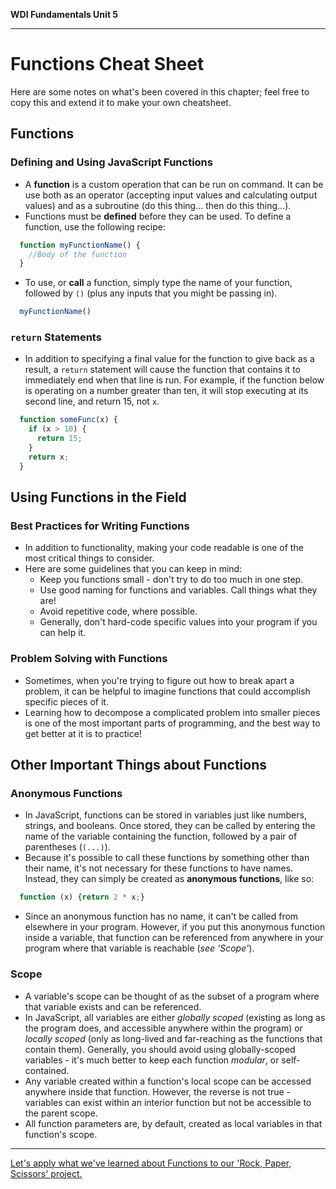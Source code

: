 **WDI Fundamentals Unit 5**

---

# Functions Cheat Sheet

Here are some notes on what's been covered in this chapter; feel free to copy this and extend it to make your own cheatsheet.

## Functions
### Defining and Using JavaScript Functions
* A **function** is a custom operation that can be run on command. It can be use both as an operator (accepting input values and calculating output values) and as a subroutine (do this thing... then do this thing...).
* Functions must be **defined** before they can be used. To define a function, use the following recipe:
```javascript
  function myFunctionName() {
    //Body of the function
  }
```
* To use, or **call** a function, simply type the name of your function, followed by `()` (plus any inputs that you might be passing in).
```javascript
  myFunctionName()
```
### `return` Statements
* In addition to specifying a final value for the function to give back as a result, a `return` statement will cause the function that contains it to immediately end when that line is run. For example, if the function below is operating on a number greater than ten, it will stop executing at its second line, and return 15, not `x`.
```javascript
  function someFunc(x) {
    if (x > 10) {
      return 15;
    }
    return x;
  }
```

## Using Functions in the Field
### Best Practices for Writing Functions
* In addition to functionality, making your code readable is one of the most critical things to consider.
* Here are some guidelines that you can keep in mind:
  * Keep you functions small - don't try to do too much in one step.
  * Use good naming for functions and variables. Call things what they are!
  * Avoid repetitive code, where possible.
  * Generally, don't hard-code specific values into your program if you can help it.
### Problem Solving with Functions
* Sometimes, when you're trying to figure out how to break apart a problem, it can be helpful to imagine functions that could accomplish specific pieces of it.
* Learning how to decompose a complicated problem into smaller pieces is one of the most important parts of programming, and the best way to get better at it is to practice!

## Other Important Things about Functions
### Anonymous Functions
* In JavaScript, functions can be stored in variables just like numbers, strings, and booleans. Once stored, they can be called by entering the name of the variable containing the function, followed by a pair of parentheses (`(...)`).
* Because it's possible to call these functions by something other than their name, it's not necessary for these functions to have names. Instead, they can simply be created as **anonymous functions**, like so:
```javascript
  function (x) {return 2 * x;}
```
* Since an anonymous function has no name, it can't be called from elsewhere in your program. However, if you put this anonymous function inside a variable, that function can be referenced from anywhere in your program where that variable is reachable (*see 'Scope'*).
### Scope
* A variable's scope can be thought of as the subset of a program where that variable exists and can be referenced.
* In JavaScript, all variables are either *globally scoped* (existing as long as the program does, and accessible anywhere within the program) or *locally scoped* (only as long-lived and far-reaching as the functions that contain them). Generally, you should avoid using globally-scoped variables - it's much better to keep each function *modular*, or self-contained.
* Any variable created within a function's local scope can be accessed anywhere inside that function. However, the reverse is not true - variables can exist within an interior function but not be accessible to the parent scope.
* All function parameters are, by default, created as local variables in that function's scope.


---
[Let's apply what we've learned about Functions to our 'Rock, Paper, Scissors' project.](12_assessment.md)
